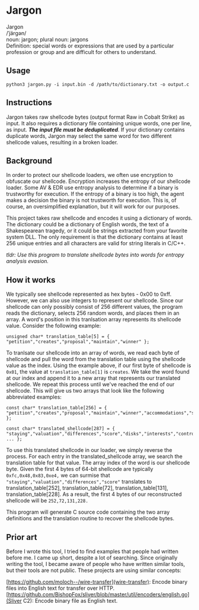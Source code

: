 # Jargon

Jargon  
/ˈjärɡən/  
noun: jargon; plural noun: jargons  
Definition: special words or expressions that are used by a particular profession or group and are difficult for others to understand.

## Usage
```
python3 jargon.py -i input.bin -d /path/to/dictionary.txt -o output.c
```
## Instructions
Jargon takes raw shellcode bytes (output format Raw in Cobalt Strike) as input. It also requires a dictionary file containing unique words, one per line, as input. **_The input file must be deduplicated_**. If your dictionary contains duplicate words, Jargon may select the same word for two different shellcode values, resulting in a broken loader.

## Background
In order to protect our shellcode loaders, we often use encryption to obfuscate our shellcode.  Encryption increases the entropy of our shellcode loader.  Some AV & EDR use entropy analysis to determine if a binary is trustworthy for execution.  If the entropy of a binary is too high, the agent makes a decision the binary is not trustworth for execution. This is, of course, an oversimplified explanation, but it will work for our purposes.

This project takes raw shellcode and encodes it using a dictionary of words. The dictionary could be a dictionary of English words, the text of a Shakespearean tragedy, or it could be strings extracted from your favorite system DLL. The only requirement is that the dictionary contains at least 256 unique entries and all characters are valid for string literals in C/C++.

_tldr: Use this program to translate shellcode bytes into words for entropy analysis evasion._

## How it works
We typically see shellcode represented as hex bytes - 0x00 to 0xff. However, we can also use integers to represent our shellcode. Since our shellcode can only possibly consist of 256 different values, the program reads the dictionary, selects 256 random words, and places them in an array. A word's position in this tranlsation array represents its shellcode value. Consider the following example:
```
unsigned char* translation_table[5] = { "petition","creates","proposal","maintain","winner" };
```
To tranlsate our shellcode into an array of words, we read each byte of shellcode and pull the word from the translation table using the shellcode value as the index. Using the example above, if our first byte of shellcode is `0x01`, the value at `translation_table[1]` is `creates`. We take the word found at our index and append it to a new array that represents our translated shellcode. We repeat this process until we've reached the end of our shellcode. This will give us two arrays that look like the following abbreviated examples:
```
const char* translation_table[256] = { "petition","creates","proposal","maintain","winner","accommodations","submitted"..." };

const char* translated_shellcode[287] = { "staying","valuation","differences","score","disks","interests","controls" ... };
```
To use this translated shellcode in our loader, we simply reverse the process.  For each entry in the translated_shellcode array, we search the translation table for that value. The array index of the word is our shellcode byte. Given the first 4 bytes of 64-bit shellcode are typically `0xfc,0x48,0x83,0xe4,` we can surmise that `"staying","valuation","differences","score"` translates to translation_table[252], translation_table[72], translation_table[131], translation_table[228]. As a result, the first 4 bytes of our reconstructed shellcode will be `252,72,131,228.`

This program will generate C source code containing the two array definitions and the translation routine to recover the shellcode bytes.

## Prior art
Before I wrote this tool, I tried to find examples that people had written before me.  I came up short, despite a lot of searching.  Since originally writing the tool, I became aware of people who have written similar tools, but their tools are not public. These projects are using similar concepts:

[https://github.com/moloch--/wire-transfer](wire-transfer): Encode binary files into English text for transfer over HTTP.  
[https://github.com/BishopFox/sliver/blob/master/util/encoders/english.go](Sliver C2): Encode binary file as English text.  
